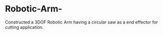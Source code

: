 # Robotic-Arm-
Constructed a 3DOF Robotic Arm having a circular saw as a end effector for cutting application. 
